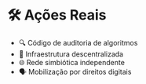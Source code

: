 # 🛠️ Ações Reais

- 🔍 Código de auditoria de algoritmos
- 🧱 Infraestrutura descentralizada
- 🌐 Rede simbiótica independente
- 🗣️ Mobilização por direitos digitais
